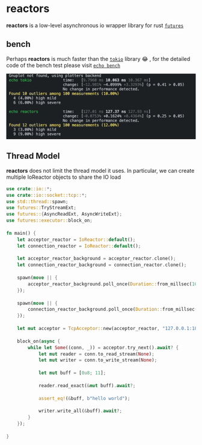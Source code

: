 # reactors

**reactors** is a low-level asynchronous io wrapper library for rust [`futures`](https://docs.rs/futures/0.3.27/futures/)

## bench

Perhaps **reactors** is much faster than the [`tokio`](https://docs.rs/tokio/1.26.0/tokio/) library 😂 , for the detailed code of the bench test please visit [`echo bench`](benches/echo.rs)

![`bench`](./bench.png)

## Thread Model

**reactors** does not limit the thread model it uses. In particular, we can create multiple IoReactor objects to share the IO load

```rust
use crate::io::*;
use crate::io::socket::tcp::*;
use std::thread::spawn;
use futures::TryStreamExt;
use futures::{AsyncReadExt, AsyncWriteExt};
use futures::executor::block_on;

fn main() {
    let acceptor_reactor = IoReactor::default();
    let connection_reactor = IoReactor::default();

    let acceptor_reactor_background = acceptor_reactor.clone();
    let connection_reactor_background = connection_reactor.clone();

    spawn(move || {
        acceptor_reactor_background.poll_once(Duration::from_millsec(100)).unwrap();
    });

    spawn(move || {
        connection_reactor_background.poll_once(Duration::from_millsec(100)).unwrap();
    });

    let mut acceptor = TcpAcceptor::new(acceptor_reactor, "127.0.0.1:1813".parse()?, Some(connection_reactor))?;

    block_on(async {
        while let Some((conn, _)) = acceptor.try_next().await? {
            let mut reader = conn.to_read_stream(None);
            let mut writer = conn.to_write_stream(None);

            let mut buff = [0u8; 11];

            reader.read_exact(&mut buff).await?;

            assert_eq!(&buff, b"hello world");

            writer.write_all(&buff).await?;
        }
    });

}
```
